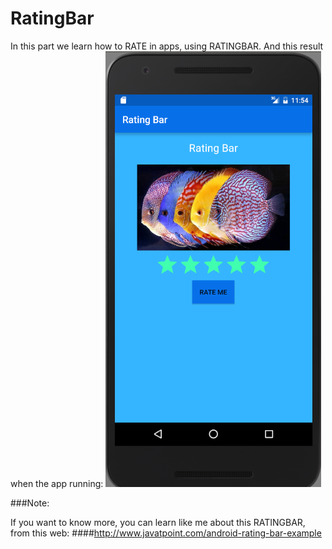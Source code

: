 # RatingBar
In this part we learn how to RATE in apps, using RATINGBAR. And this result when the app running:
![alt tag](https://github.com/Wan20/MyApps/blob/master/Screenshot%20RatingBar.png)

###Note:

If you want to know more, you can learn like me about this RATINGBAR, from this web: 
####http://www.javatpoint.com/android-rating-bar-example
